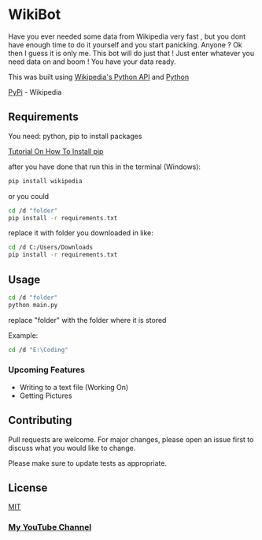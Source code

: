 # WikiBot

Have you ever needed some data from Wikipedia very fast , but you dont have enough time to do it yourself and you start panicking. Anyone ? Ok then I guess it is only me. 
This bot will do just that ! Just enter whatever you need data on and boom ! You have your data ready.


This was built using [Wikipedia's Python API](https://pypi.org/project/wikipedia/)  and [Python](https://en.wikipedia.org/wiki/Python_(programming_language))


[PyPi](https://pypi.org/project/wikipedia/) - Wikipedia

## Requirements

You need:
python, pip to install packages 


[Tutorial On How To Install pip ](https://pip.pypa.io/en/stable/installing/)


after you have done that run this in the terminal (Windows):
```python
pip install wikipedia
```
or you could 

```bash
cd /d "folder"
pip install -r requirements.txt
```
replace it with folder you downloaded in like:
```bash
cd /d C:/Users/Downloads
pip install -r requirements.txt
```


## Usage

```bash
cd /d "folder"
python main.py
```

replace "folder" with the folder where it is stored 


Example: 


```bash
cd /d "E:\Coding"
```



### Upcoming Features
- Writing to a text file (Working On)
- Getting Pictures

## Contributing
Pull requests are welcome. For major changes, please open an issue first to discuss what you would like to change.

Please make sure to update tests as appropriate.

## License
[MIT](https://github.com/fast-and-curious-1910/wiki-bot/blob/master/LICENSE)


### [My YouTube Channel](https://www.youtube.com/channel/UCdfaHl9USu-J-kp4Bj_7J2Q?sub_confirmation=1)

